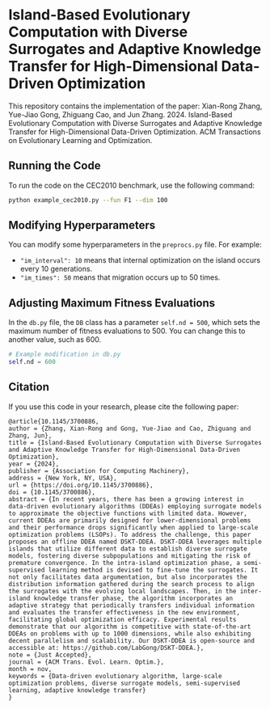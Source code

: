 # Island-Based Evolutionary Computation with Diverse Surrogates and Adaptive Knowledge Transfer for High-Dimensional Data-Driven Optimization

This repository contains the implementation of the paper:  Xian-Rong Zhang, Yue-Jiao Gong, Zhiguang Cao, and Jun Zhang. 2024. Island-Based Evolutionary Computation
with Diverse Surrogates and Adaptive Knowledge Transfer for High-Dimensional Data-Driven Optimization.
ACM Transactions on Evolutionary Learning and Optimization.

## Running the Code

To run the code on the CEC2010 benchmark, use the following command:
```bash
python example_cec2010.py --fun F1 --dim 100
```

## Modifying Hyperparameters

You can modify some hyperparameters in the `preprocs.py` file. For example:
- `"im_interval": 10` means that internal optimization on the island occurs every 10 generations.
- `"im_times": 50` means that migration occurs up to 50 times.

## Adjusting Maximum Fitness Evaluations

In the `db.py` file, the `DB` class has a parameter `self.nd = 500`, which sets the maximum number of fitness evaluations to 500. You can change this to another value, such as 600.

```python
# Example modification in db.py
self.nd = 600
```

## Citation

If you use this code in your research, please cite the following paper:
```
@article{10.1145/3700886,
author = {Zhang, Xian-Rong and Gong, Yue-Jiao and Cao, Zhiguang and Zhang, Jun},
title = {Island-Based Evolutionary Computation with Diverse Surrogates and Adaptive Knowledge Transfer for High-Dimensional Data-Driven Optimization},
year = {2024},
publisher = {Association for Computing Machinery},
address = {New York, NY, USA},
url = {https://doi.org/10.1145/3700886},
doi = {10.1145/3700886},
abstract = {In recent years, there has been a growing interest in data-driven evolutionary algorithms (DDEAs) employing surrogate models to approximate the objective functions with limited data. However, current DDEAs are primarily designed for lower-dimensional problems and their performance drops significantly when applied to large-scale optimization problems (LSOPs). To address the challenge, this paper proposes an offline DDEA named DSKT-DDEA. DSKT-DDEA leverages multiple islands that utilize different data to establish diverse surrogate models, fostering diverse subpopulations and mitigating the risk of premature convergence. In the intra-island optimization phase, a semi-supervised learning method is devised to fine-tune the surrogates. It not only facilitates data argumentation, but also incorporates the distribution information gathered during the search process to align the surrogates with the evolving local landscapes. Then, in the inter-island knowledge transfer phase, the algorithm incorporates an adaptive strategy that periodically transfers individual information and evaluates the transfer effectiveness in the new environment, facilitating global optimization efficacy. Experimental results demonstrate that our algorithm is competitive with state-of-the-art DDEAs on problems with up to 1000 dimensions, while also exhibiting decent parallelism and scalability. Our DSKT-DDEA is open-source and accessible at: https://github.com/LabGong/DSKT-DDEA.},
note = {Just Accepted},
journal = {ACM Trans. Evol. Learn. Optim.},
month = nov,
keywords = {Data-driven evolutionary algorithm, large-scale optimization problems, diverse surrogate models, semi-supervised learning, adaptive knowledge transfer}
}
```


